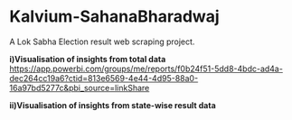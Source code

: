 # Kalvium-SahanaBharadwaj
A Lok Sabha Election result web scraping project.


**i)Visualisation of insights from total data**
https://app.powerbi.com/groups/me/reports/f0b24f51-5dd8-4bdc-ad4a-dec264cc19a6?ctid=813e6569-4e44-4d95-88a0-16a97bd5277c&pbi_source=linkShare

**ii)Visualisation of insights from state-wise result data**

